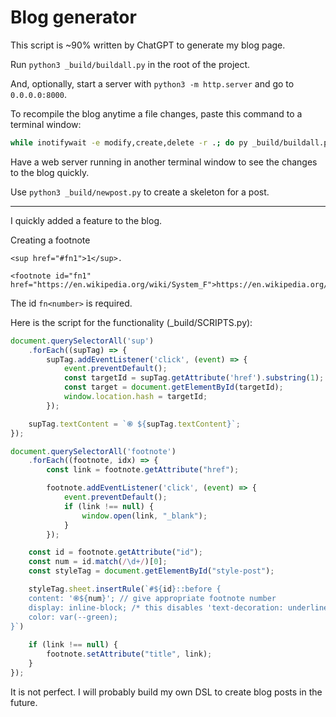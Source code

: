 # Blog generator

This script is ~90% written by ChatGPT to generate my blog page.

Run `python3 _build/buildall.py` in the root of the project.

And, optionally, start a server with `python3 -m http.server` and go to `0.0.0.0:8000`.

To recompile the blog anytime a file changes, paste this command to a terminal window:

```bash
while inotifywait -e modify,create,delete -r .; do py _build/buildall.py; done
```

Have a web server running in another terminal window to see the changes to the blog quickly.

Use `python3 _build/newpost.py` to create a skeleton for a post.



------------------------------------------


I quickly added a feature to the blog.

Creating a footnote

```
<sup href="#fn1">1</sup>.

<footnote id="fn1" href="https://en.wikipedia.org/wiki/System_F">https://en.wikipedia.org/wiki/System\_F</footnote>
```

The id `fn<number>` is required.

Here is the script for the functionality (_build/SCRIPTS.py):

```js
document.querySelectorAll('sup')
    .forEach((supTag) => {
        supTag.addEventListener('click', (event) => {
            event.preventDefault();
            const targetId = supTag.getAttribute('href').substring(1);
            const target = document.getElementById(targetId);
            window.location.hash = targetId;
        });

    supTag.textContent = `֎ ${supTag.textContent}`;
});

document.querySelectorAll('footnote')
    .forEach((footnote, idx) => {
        const link = footnote.getAttribute("href");

        footnote.addEventListener('click', (event) => {
            event.preventDefault();
            if (link !== null) {
                window.open(link, "_blank");
            }
        });

    const id = footnote.getAttribute("id");
    const num = id.match(/\d+/)[0];
    const styleTag = document.getElementById("style-post");

    styleTag.sheet.insertRule(`#${id}::before {
    content: '֎${num}'; // give appropriate footnote number
    display: inline-block; /* this disables 'text-decoration: underline;' for the symbol */
    color: var(--green);
}`)
    
    if (link !== null) {
        footnote.setAttribute("title", link);
    }
});
```

It is not perfect. I will probably build my own DSL to create blog posts in the future.


